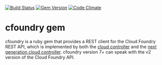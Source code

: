 [![Build Status](https://travis-ci.org/X-Plat/cfoundry.png)](https://travis-ci.org/cloudfoundry/cfoundry)
[![Gem Version](https://badge.fury.io/rb/cfoundry.png)](http://badge.fury.io/rb/cfoundry)
[![Code Climate](https://codeclimate.com/github/cloudfoundry/cfoundry.png)](https://codeclimate.com/github/cloudfoundry/cfoundry)

# cfoundry gem

cfoundry is a ruby gem that provides a REST client for the Cloud Foundry REST API, which is implemented by both the [cloud controller](https://github.com/cloudfoundry/cloud_controller) and the [next generation cloud controller](https://github.com/cloudfoundry/cloud_controller_ng). cfoundry version 7+ can speak with the v2 version of the Cloud Foundry API.
